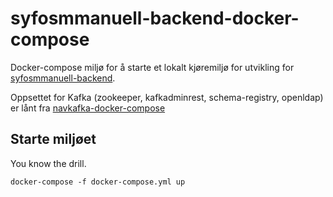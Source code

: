 # syfosmmanuell-backend-docker-compose
Docker-compose miljø for å starte et lokalt kjøremiljø for utvikling for [syfosmmanuell-backend](https://github.com/navikt/syfosmmanuell-backend). 

Oppsettet for Kafka (zookeeper, kafkadminrest, schema-registry, openldap) er lånt fra [navkafka-docker-compose](https://github.com/navikt/navkafka-docker-compose)

## Starte miljøet
You know the drill.

```docker-compose -f docker-compose.yml up```